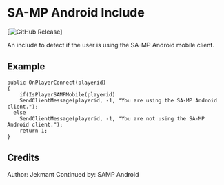# SA-MP Android Include
[![GitHub Release](https://img.shields.io/github/release/katursis/Pawn.RakNet.svg)]

An include to detect if the user is using the SA-MP Android mobile client.

## Example
```pawn
public OnPlayerConnect(playerid)
{
	if(IsPlayerSAMPMobile(playerid)
    SendClientMessage(playerid, -1, "You are using the SA-MP Android client.");
  else
    SendClientMessage(playerid, -1, "You are not using the SA-MP Android client.");
	return 1;
}
```

## Credits
Author: Jekmant
Continued by: SAMP Android
